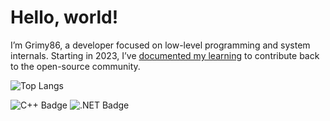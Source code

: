 # Hello, world!
I’m Grimy86, a developer focused on low-level programming and system internals. Starting in 2023, I’ve [documented my learning](https://grimy86.github.io/) to contribute back to the open-source community.

<!-- https://badges.pages.dev/ -->
![Top Langs](https://github-readme-stats.vercel.app/api/top-langs/?username=grimy86&layout=donut&langs_count=5&theme=transparent&hide_title=true&size_weight=0.5&count_weight=0.5&hide=HTML,Css,JavaScript,Ruby)

![C++ Badge](https://img.shields.io/badge/C%2B%2B-00599C?logo=cplusplus&logoColor=fff&style=flat-square)
![.NET Badge](https://img.shields.io/badge/.NET-512BD4?logo=dotnet&logoColor=fff&style=flat-square)

